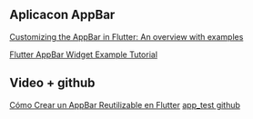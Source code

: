 ## Aplicacon AppBar

[Customizing the AppBar in Flutter: An overview with examples](https://blog.logrocket.com/flutter-appbar-tutorial/)

[Flutter AppBar Widget Example Tutorial](https://codesinsider.com/flutter-appbar-example-tutorial/)


## Video + github
[Cómo Crear un AppBar Reutilizable en Flutter](https://youtu.be/wpdabWSDHyc?si=Nd8Cs0Bbq5FKWsAV)
[app_test github](https://github.com/brainglab/app_test.git)

